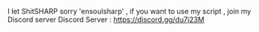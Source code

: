 I let ShitSHARP sorry 'ensoulsharp' , if you want to use my script , join my Discord server
Discord Server : https://discord.gg/du7j23M
